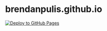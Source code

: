 # brendanpulis.github.io

[![Deploy to GitHub Pages](https://github.com/brendanpulis/brendanpulis.github.io/actions/workflows/deploy.yaml/badge.svg)](https://github.com/brendanpulis/brendanpulis.github.io/actions/workflows/deploy.yaml)
